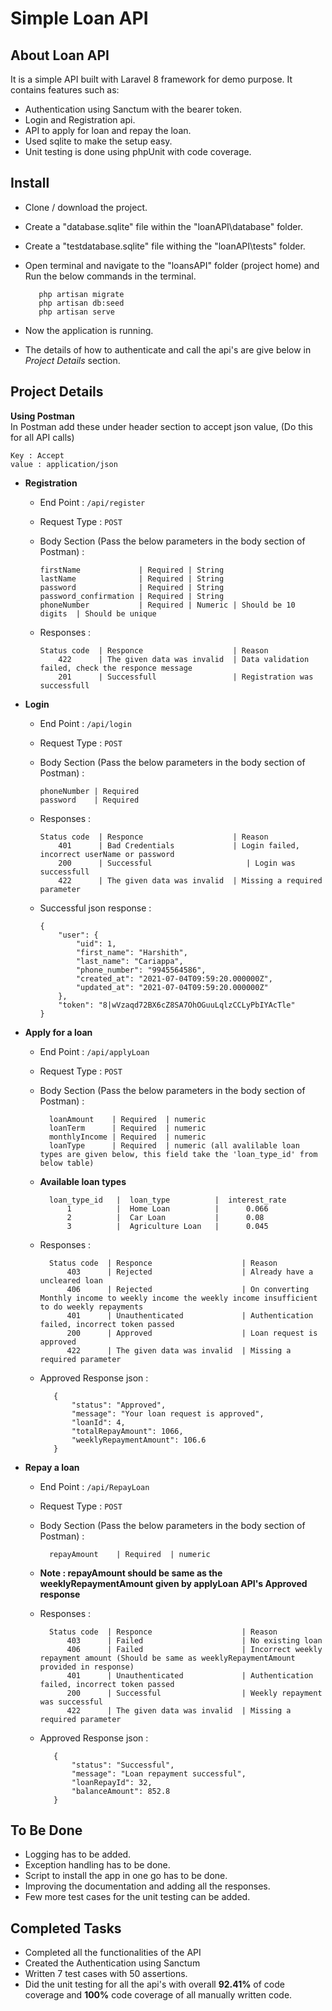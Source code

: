 <p align="center"><h1>Simple Loan API</h1></p>

## About Loan API

It is a simple API built with Laravel 8 framework for demo purpose. It contains features such as:

- Authentication using Sanctum with the bearer token.
- Login and Registration api.
- API to apply for loan and repay the loan. 
- Used sqlite to make the setup easy.
- Unit testing is done using phpUnit with code coverage.

## Install

   - Clone / download the project.
   - Create a "database.sqlite" file within the "loanAPI\database" folder. 
   - Create a "testdatabase.sqlite" file withing the "loanAPI\tests" folder.
   - Open terminal and navigate to the "loansAPI" folder (project home) and Run the below commands in the terminal.
        
            php artisan migrate
            php artisan db:seed
            php artisan serve
   - Now the application is running.
   - The details of how to authenticate and call the api's are give below in *Project Details* section.

## Project Details 

**Using Postman**  
In Postman add these under header section to accept json value, (Do this for all API calls)

    Key : Accept
    value : application/json


- **Registration**
  - End Point : `/api/register`
  - Request Type : `POST`
  - Body Section (Pass the below parameters in the body section of Postman) : 
        
        firstName             | Required | String
        lastName              | Required | String
        password              | Required | String 
        password_confirmation | Required | String
        phoneNumber           | Required | Numeric | Should be 10 digits  | Should be unique
  
  - Responses : 
  
        Status code  | Responce                    | Reason
            422      | The given data was invalid  | Data validation failed, check the responce message 
            201      | Successfull                 | Registration was successfull

- **Login**
  - End Point : `/api/login`
  - Request Type : `POST`
  - Body Section (Pass the below parameters in the body section of Postman) :  
        
        phoneNumber | Required 
        password    | Required 
        
  - Responses : 
  
        Status code  | Responce                    | Reason
            401      | Bad Credentials             | Login failed, incorrect userName or password
            200      | Successful                     | Login was successfull
            422      | The given data was invalid  | Missing a required parameter
            
  - Successful json response : 
        
        {
            "user": {
                "uid": 1,
                "first_name": "Harshith",
                "last_name": "Cariappa",
                "phone_number": "9945564586",
                "created_at": "2021-07-04T09:59:20.000000Z",
                "updated_at": "2021-07-04T09:59:20.000000Z"
            },
            "token": "8|wVzaqd72BX6cZ8SA7OhOGuuLqlzCCLyPbIYAcTle"
        }
        
- **Apply for a loan**                   
    - End Point : `/api/applyLoan`
    - Request Type : `POST`
    - Body Section (Pass the below parameters in the body section of Postman) :  
        
            loanAmount    | Required  | numeric
            loanTerm      | Required  | numeric 
            monthlyIncome | Required  | numeric
            loanType      | Required  | numeric (all avalilable loan types are given below, this field take the 'loan_type_id' from below table)
        
    - **Available loan types** 
            
            loan_type_id   |  loan_type          |  interest_rate 
                1          |  Home Loan          |      0.066
                2          |  Car Loan           |      0.08
                3          |  Agriculture Loan   |      0.045

    - Responses : 
    
            Status code  | Responce                    | Reason
                403      | Rejected                    | Already have a uncleared loan
                406      | Rejected                    | On converting Monthly income to weekly income the weekly income insufficient to do weekly repayments
                401      | Unauthenticated             | Authentication failed, incorrect token passed
                200      | Approved                    | Loan request is approved
                422      | The given data was invalid  | Missing a required parameter
                
   - Approved Response json : 
            
            {
                "status": "Approved",
                "message": "Your loan request is approved",
                "loanId": 4,
                "totalRepayAmount": 1066,
                "weeklyRepaymentAmount": 106.6
            }

- **Repay a loan**                   
    - End Point : `/api/RepayLoan`
    - Request Type : `POST`
    - Body Section (Pass the below parameters in the body section of Postman) :  
        
            repayAmount    | Required  | numeric
   
   - **Note : repayAmount should be same as the weeklyRepaymentAmount given by applyLoan API's Approved response**

    - Responses : 
    
            Status code  | Responce                    | Reason
                403      | Failed                      | No existing loan
                406      | Failed                      | Incorrect weekly repayment amount (Should be same as weeklyRepaymentAmount provided in response)
                401      | Unauthenticated             | Authentication failed, incorrect token passed
                200      | Successful                  | Weekly repayment was successful
                422      | The given data was invalid  | Missing a required parameter
                
   - Approved Response json : 
            
            {
                "status": "Successful",
                "message": "Loan repayment successful",
                "loanRepayId": 32,
                "balanceAmount": 852.8
            }

## To Be Done

- Logging has to be added.
- Exception handling has to be done.
- Script to install the app in one go has to be done.
- Improving the documentation and adding all the responses.
- Few more test cases for the unit testing can be added.


## Completed Tasks

- Completed all the functionalities of the API
- Created the Authentication using Sanctum
- Written 7 test cases with 50 assertions.
- Did the unit testing for all the api's with overall **92.41%** of code coverage and **100%** code coverage of all manually written code.
